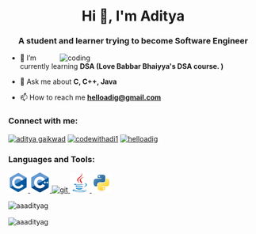 <!-- 
For adding banner do following steps : 

Step 1 - upload banner in AaadiyaG repo which is same repo of this readme file.

Step 2 - write click on uploaded banner and copy the link.

Step 3 - In this readme file at very start of the code write the below's command.

command - ![logo] (paste the link)
-->


<h1 align="center">Hi 👋, I'm Aditya</h1>
<h3 align="center">A student and learner trying to become Software Engineer</h3>

<img align="right" alt="coding" width="400" src="https://media.tenor.com/NOYF3f82b_gAAAAC/programmer.gif">

- 🌱 I’m currently learning **DSA (Love Babbar Bhaiyya's DSA course. )**

- 💬 Ask me about **C, C++, Java**

- 📫 How to reach me **helloadig@gmail.com**

<h3 align="left">Connect with me:</h3>
<p align="left">
<a href="https://linkedin.com/in/aditya gaikwad" target="blank"><img align="center" src="https://raw.githubusercontent.com/rahuldkjain/github-profile-readme-generator/master/src/images/icons/Social/linked-in-alt.svg" alt="aditya gaikwad" height="30" width="40" /></a>
<a href="https://instagram.com/codewithadi1" target="blank"><img align="center" src="https://raw.githubusercontent.com/rahuldkjain/github-profile-readme-generator/master/src/images/icons/Social/instagram.svg" alt="codewithadi1" height="30" width="40" /></a>
<a href="https://www.leetcode.com/helloadig" target="blank"><img align="center" src="https://raw.githubusercontent.com/rahuldkjain/github-profile-readme-generator/master/src/images/icons/Social/leet-code.svg" alt="helloadig" height="30" width="40" /></a>
</p>

<h3 align="left">Languages and Tools:</h3>
<p align="left"> <a href="https://www.cprogramming.com/" target="_blank" rel="noreferrer"> <img src="https://raw.githubusercontent.com/devicons/devicon/master/icons/c/c-original.svg" alt="c" width="40" height="40"/> </a> <a href="https://www.w3schools.com/cpp/" target="_blank" rel="noreferrer"> <img src="https://raw.githubusercontent.com/devicons/devicon/master/icons/cplusplus/cplusplus-original.svg" alt="cplusplus" width="40" height="40"/> </a> <a href="https://git-scm.com/" target="_blank" rel="noreferrer"> <img src="https://www.vectorlogo.zone/logos/git-scm/git-scm-icon.svg" alt="git" width="40" height="40"/> </a> <a href="https://www.java.com" target="_blank" rel="noreferrer"> <img src="https://raw.githubusercontent.com/devicons/devicon/master/icons/java/java-original.svg" alt="java" width="40" height="40"/> </a> <a href="https://www.python.org" target="_blank" rel="noreferrer"> <img src="https://raw.githubusercontent.com/devicons/devicon/master/icons/python/python-original.svg" alt="python" width="40" height="40"/> </a> </p>

<p><img align="center" src="https://github-readme-stats.vercel.app/api/top-langs?username=aaadityag&show_icons=true&locale=en&layout=compact" alt="aaadityag" /></p>

<p><img align="center" src="https://github-readme-streak-stats.herokuapp.com/?user=aaadityag&" alt="aaadityag" /></p>
